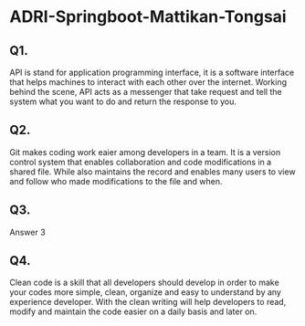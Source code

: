 # ADRI-Springboot-Mattikan-Tongsai

## Q1.

API is stand for application programming interface, it is a software interface that helps machines to interact with each other over the internet. Working behind the scene, API acts as a messenger that take request and tell the system what you want to do and return the response to you.

## Q2.

Git makes coding work eaier among developers in a team. It is a version control system that enables collaboration and code modifications in a shared file. While also maintains the record and enables many users to view and follow who made modifications to the file and when.

## Q3.

Answer 3

## Q4.

Clean code is a skill that all developers should develop in order to make your codes more simple, clean, organize and easy to understand by any experience developer. With the clean writing will help developers to read, modify and maintain the code easier on a daily basis and later on.
